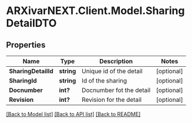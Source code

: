 # ARXivarNEXT.Client.Model.SharingDetailDTO
## Properties

Name | Type | Description | Notes
------------ | ------------- | ------------- | -------------
**SharingDetailId** | **string** | Unique id of the detail | [optional] 
**SharingId** | **string** | Id of the sharing | [optional] 
**Docnumber** | **int?** | Docnumber fot the detail | [optional] 
**Revision** | **int?** | Revision for the detail | [optional] 

[[Back to Model list]](../README.md#documentation-for-models) [[Back to API list]](../README.md#documentation-for-api-endpoints) [[Back to README]](../README.md)

